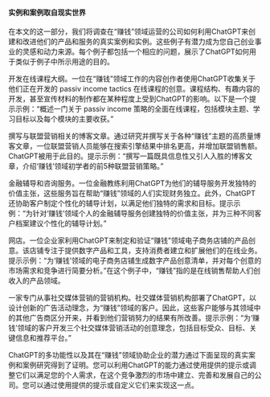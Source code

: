 #### 实例和案例取自现实世界

在本文的这一部分，我们将调查在“赚钱”领域运营的公司如何利用ChatGPT来创建和改进他们的产品和服务的真实案例和实例。这些例子有潜力成为您自己创业事业的灵感和动力来源。每个例子都包括一个相应的问题，展示了ChatGPT如何用于类似于例子中所示用途的目的。

开发在线课程大纲。一位在“赚钱”领域工作的内容创作者使用ChatGPT收集关于他们正在开发的 passiv income tactics 在线课程的创意。课程结构、有趣内容的开发，甚至宣传材料的制作都在某种程度上受到ChatGPT的影响。以下是一个提示示例：“概述一门关于 passiv income 策略的全面在线课程，包括模块主题、学习目标以及每个模块的主要收获。”

撰写与联盟营销相关的博客文章。通过研究并撰写关于各种“赚钱”主题的高质量博客文章，一位联盟营销人员能够在搜索引擎结果中排名更高，并增加联盟销售额。ChatGPT被用于此目的。提示示例：“撰写一篇既具信息性又引人入胜的博客文章，介绍‘赚钱’领域初学者的前5种联盟营销策略。”

金融辅导和咨询服务。一位金融教练利用ChatGPT为他们的辅导服务开发独特的价值主张，这些服务旨在帮助“赚钱”领域的人们实现财务独立。此外，ChatGPT还协助客户制定个性化的辅导计划，以满足他们独特的需求和目标。提示示例：“为针对‘赚钱’领域个人的金融辅导服务创建独特的价值主张，并为三种不同客户档案建议个性化的辅导计划。”

网店。一位企业家利用ChatGPT来制定和验证“赚钱”领域电子商务店铺的产品创意。该店铺专注于提供数字产品和工具，支持消费者建立和扩展他们的在线业务。提示示例：“为‘赚钱’领域的电子商务店铺生成数字产品创意清单，并对每个创意的市场需求和竞争进行简要分析。”在这个例子中，“赚钱”指的是在线销售帮助人们创收入的产品领域。

一家专门从事社交媒体营销的营销机构。社交媒体营销机构部署了ChatGPT，以设计创新的广告活动理念，为“赚钱”领域的客户。因此，这些客户能够与其领域中的其他广告商区分开来，并看到他们营销努力的结果有所改善。提示示例：“为‘赚钱’领域的客户开发三个社交媒体营销活动的创意理念，包括目标受众、目标、关键信息和推荐平台。”

ChatGPT的多功能性以及其在“赚钱”领域协助企业的潜力通过下面呈现的真实案例和案例研究得到了证明。您可以利用ChatGPT的能力通过使用提供的提示或调整它们以满足您的个人需求，在这个竞争激烈的市场中建立、完善和发展自己的公司。您可以通过使用提供的提示或自定义它们来实现这一点。
